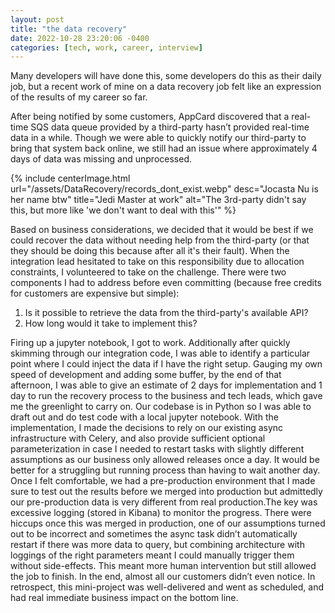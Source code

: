 ```yaml
---
layout: post
title: "the data recovery"
date: 2022-10-28 23:20:06 -0400
categories: [tech, work, career, interview]
---
```


Many developers will have done this, some developers do this as their daily job, but a recent work of mine on a data recovery job felt like an expression of the results of my career so far.

After being notified by some customers, AppCard discovered that a real-time SQS data queue provided by a third-party hasn’t provided real-time data in a while. Though we were able to quickly notify our third-party to bring that system back online, we still had an issue where approximately 4 days of data was missing and unprocessed. 

{% include centerImage.html url="/assets/DataRecovery/records_dont_exist.webp" desc="Jocasta Nu is her name btw" title="Jedi Master at work" alt="The 3rd-party didn't say this, but more like 'we don't want to deal with this'" %}

Based on business considerations, we decided that it would be best if we could recover the data without needing help from the third-party (or that they should be doing this because after all it's their fault). When the integration lead hesitated to take on this responsibility due to allocation constraints, I volunteered to take on the challenge. There were two components I had to address before even committing (because free credits for customers are expensive but simple):
1. Is it possible to retrieve the data from the third-party's available API?
2. How long would it take to implement this?

Firing up a jupyter notebook, I got to work.
Additionally after quickly skimming through our integration code, I was able to identify a particular point where I could inject the data if I have the right setup. Gauging my own speed of development and adding some buffer, by the end of that afternoon, I was able to give an estimate of 2 days for implementation and 1 day to run the recovery process to the business and tech leads, which gave me the greenlight to carry on. 
Our codebase is in Python so I was able to draft out and do test code with a local jupyter notebook. With the implementation, I made the decisions to rely on our existing async infrastructure with Celery, and also provide sufficient optional parameterization in case I needed to restart tasks with slightly different assumptions as our business only allowed releases once a day. It would be better for a struggling but running process than having to wait another day. Once I felt comfortable, we had a pre-production environment that I made sure to test out the results before we merged into production but admittedly our pre-production data is very different from real production.The key was excessive logging (stored in Kibana) to monitor the progress. There were hiccups once this was merged in production, one of our assumptions turned out to be incorrect and sometimes the async task didn’t automatically restart if there was more data to query, but combining architecture with loggings of the right parameters meant I could manually trigger them without side-effects. This meant more human intervention but still allowed the job to finish. In the end, almost all our customers didn’t even notice. In retrospect, this mini-project was well-delivered and went as scheduled, and had real immediate business impact on the bottom line.
